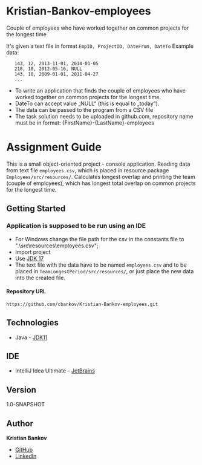 # Kristian-Bankov-employees

Couple of employees who have worked together on common projects for the longest time

It's given a text file in format ```EmpID, ProjectID, DateFrom, DateTo```
Example data:
   ```
      143, 12, 2013-11-01, 2014-01-05
      218, 10, 2012-05-16, NULL
      143, 10, 2009-01-01, 2011-04-27
      ...
   ```

* To write an application that finds the couple of employees who have worked together on common projects for the longest time.
* DateTo can accept value „NULL“ (this is equal to „today“).
* The data can be passed to the program from a CSV file
* The task solution needs to be uploaded in github.com, repository name must be in
format: {FirstName}-{LastName}-employees

# Assignment Guide

This is a small object-oriented project - console application. Reading data from text file ```employees.csv```, which is placed in resource package ```Employees/src/resources/```. Calculates longest overlap and printing the team (couple of employees), which has longest total overlap on common projects for the longest time.

## Getting Started
### Application is supposed to be run using an IDE

* For Windows change the file path for the csv in the constants file to  ".\\src\\resources\\employees.csv";
* Import project
* Use [JDK 17](https://www.oracle.com/java/technologies/downloads/#java17)
* The text file with the data have to be named ```employees.csv``` and to be placed in ```TeamLongestPeriod/src/resources/```, or
   just place the new data into the created file.

#### Repository URL
```
https://github.com/cbankov/Kristian-Bankov-employees.git
```

## Technologies

* Java - [JDK11](https://www.oracle.com/technetwork/java/javase/downloads/jdk11-downloads-5066655.html)

## IDE

* IntelliJ Idea Ultimate - [JetBrains](https://www.jetbrains.com/idea/)

## Version

1.0-SNAPSHOT

## Author

**Kristian Bankov**
* [GitHub](https://github.com/cbankov)
* [LinkedIn](https://www.linkedin.com/in/christian-vb/)
